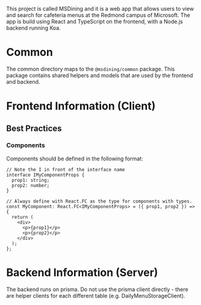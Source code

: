 This project is called MSDining and it is a web app that allows users to view
and search for cafeteria menus at the Redmond campus of Microsoft. The app is
build using React and TypeScript on the frontend, with a Node.js backend running
Koa.

# Common

The common directory maps to the `@msdining/common` package. This package contains
shared helpers and models that are used by the frontend and backend.

# Frontend Information (Client)

## Best Practices

### Components
 
Components should be defined in the following format:

```tsx
// Note the I in front of the interface name
interface IMyComponentProps {
  prop1: string;
  prop2: number;
}

// Always define with React.FC as the type for components with types.
const MyComponent: React.FC<IMyComponentProps> = ({ prop1, prop2 }) => {
  return (
    <div>
      <p>{prop1}</p>
      <p>{prop2}</p>
    </div>
  );
};
```

# Backend Information (Server)

The backend runs on prisma. Do not use the prisma client directly - there are
helper clients for each different table (e.g. DailyMenuStorageClient).